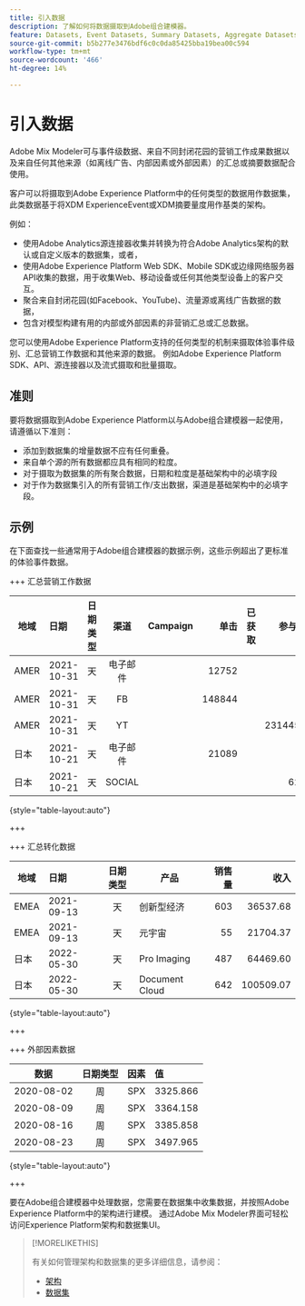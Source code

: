 ```yaml
---
title: 引入数据
description: 了解如何将数据摄取到Adobe组合建模器。
feature: Datasets, Event Datasets, Summary Datasets, Aggregate Datasets
source-git-commit: b5b277e3476bdf6c0c0da85425bba19bea00c594
workflow-type: tm+mt
source-wordcount: '466'
ht-degree: 14%

---
```



# 引入数据

Adobe Mix Modeler可与事件级数据、来自不同封闭花园的营销工作成果数据以及来自任何其他来源（如离线广告、内部因素或外部因素）的汇总或摘要数据配合使用。

客户可以将摄取到Adobe Experience Platform中的任何类型的数据用作数据集，此类数据基于将XDM ExperienceEvent或XDM摘要量度用作基类的架构。

例如：

* 使用Adobe Analytics源连接器收集并转换为符合Adobe Analytics架构的默认或自定义版本的数据集，或者，
* 使用Adobe Experience Platform Web SDK、Mobile SDK或边缘网络服务器API收集的数据，用于收集Web、移动设备或任何其他类型设备上的客户交互。
* 聚合来自封闭花园(如Facebook、YouTube)、流量源或离线广告数据的数据，
* 包含对模型构建有用的内部或外部因素的非营销汇总或汇总数据。

您可以使用Adobe Experience Platform支持的任何类型的机制来摄取体验事件级别、汇总营销工作数据和其他来源的数据。 例如Adobe Experience Platform SDK、API、源连接器以及流式摄取和批量摄取。


## 准则

要将数据摄取到Adobe Experience Platform以与Adobe组合建模器一起使用，请遵循以下准则：

* 添加到数据集的增量数据不应有任何重叠。
* 来自单个源的所有数据都应具有相同的粒度。
* 对于摄取为数据集的所有聚合数据，日期和粒度是基础架构中的必填字段
* 对于作为数据集引入的所有营销工作/支出数据，渠道是基础架构中的必填字段。


## 示例

在下面查找一些通常用于Adobe组合建模器的数据示例，这些示例超出了更标准的体验事件数据。

+++ 汇总营销工作数据

| 地域 | 日期 | 日期类型 | 渠道 | Campaign | 单击 | 已获取 | 参与度 | 印象 | Open | 已拥有 | 已发送 |
|---|:--|---|:---:|---|--:|---|--:|---|---|---|--:|
| AMER | 2021-10-31 | 天 | 电子邮件 | | 12752 | | | | | | 1132945 |
| AMER | 2021-10-31 | 天 | FB | | 148844 | | | | | | |
| AMER | 2021-10-31 | 天 | YT | | | | 2314452 | | | | |
| 日本 | 2021-10-21 | 天 | 电子邮件 | | 21089 | | | | | | 3283626 |
| 日本 | 2021-10-21 | 天 | SOCIAL | | | | 621 | | | | |

{style="table-layout:auto"}

+++

+++ 汇总转化数据

| 地域 | 日期 | 日期类型 | 产品 | 销售量 | 收入 |
|---|:---|:---:|---|--:|--:|
| EMEA | 2021-09-13 | 天 | 创新型经济 | 603 | 36537.68 |
| EMEA | 2021-09-13 | 天 | 元宇宙 | 55 | 21704.37 |
| 日本 | 2022-05-30 | 天 | Pro Imaging | 487 | 64469.60 |
| 日本 | 2022-05-30 | 天 | Document Cloud | 642 | 100509.07 |

{style="table-layout:auto"}

+++

+++ 外部因素数据

| 数据 | 日期类型 | 因素 | 值 |
|---|:---:|:---:|:---|
| 2020-08-02 | 周 | SPX | 3325.866 |
| 2020-08-09 | 周 | SPX | 3364.158 |
| 2020-08-16 | 周 | SPX | 3385.858 |
| 2020-08-23 | 周 | SPX | 3497.965 |

{style="table-layout:auto"}

+++

要在Adobe组合建模器中处理数据，您需要在数据集中收集数据，并按照Adobe Experience Platform中的架构进行建模。 通过Adobe Mix Modeler界面可轻松访问Experience Platform架构和数据集UI。

>[!MORELIKETHIS]
>
>有关如何管理架构和数据集的更多详细信息，请参阅：
>
>* [架构](schemas.md)
>* [数据集](datasets.md)
